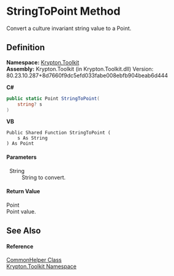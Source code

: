 # StringToPoint Method


Convert a culture invariant string value to a Point.



## Definition
**Namespace:** <a href="79d2eac2-21f4-54ff-7552-b20c33c30600.md">Krypton.Toolkit</a>  
**Assembly:** Krypton.Toolkit (in Krypton.Toolkit.dll) Version: 80.23.10.287+8d7660f9dc5efd033fabe008ebfb904beab6d444

**C#**
``` C#
public static Point StringToPoint(
	string? s
)
```
**VB**
``` VB
Public Shared Function StringToPoint ( 
	s As String
) As Point
```



#### Parameters
<dl><dt>  String</dt><dd>String to convert.</dd></dl>

#### Return Value
Point  
Point value.

## See Also


#### Reference
<a href="13744a42-834d-93cd-437f-a5a616717068.md">CommonHelper Class</a>  
<a href="79d2eac2-21f4-54ff-7552-b20c33c30600.md">Krypton.Toolkit Namespace</a>  
